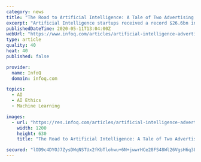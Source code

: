 ```yaml
---
category: news
title: "The Road to Artificial Intelligence: A Tale of Two Advertising Approaches"
excerpt: "Artificial Intelligence startups received a record $26.6bn in funding last year, yet a litany of stakeholders continue to demonstrate a lack understanding and education around the discipline. It is critical that entrepreneurs,"
publishedDateTime: 2020-05-11T13:04:00Z
webUrl: "https://www.infoq.com/articles/artificial-intelligence-advertising-approaches/"
type: article
quality: 40
heat: 40
published: false

provider:
  name: InfoQ
  domain: infoq.com

topics:
  - AI
  - AI Ethics
  - Machine Learning

images:
  - url: "https://res.infoq.com/articles/artificial-intelligence-advertising-approaches/en/headerimage/artificial-intelligence-advertising-approaches-h-1588939301815.jpg"
    width: 1200
    height: 630
    title: "The Road to Artificial Intelligence: A Tale of Two Advertising Approaches"

secured: "lOD9c4DYOJ7ZysDWqNSTUx2fKbTlohwu+6N+jwwrHCe28FS48Wl26VgsH6q3L9fSWDE7D8jVXWuuLCf4nJv5/JnUFGHJkFmSh/i4ms8IPOS9yiDjlQBoGbtcSuZohSF36euqHGmA9sYd9ebm7TB8cx92l1oYS9ohWORijeMG8RsUNSJzzOI0QE0REu73QBcNfOKXtK+3n9ZEt+mdil4SdVP6GaIvbQ/ilmlkVIUf7T9bZSP4a5X/Rwa/jBpn4OXD8MU0DLd2jnvfUivfNSC3DvSpogqvHiTpX5bQ6tJKImTiVS+szmR7Eux6kzmE6BFe;FdmEDQ124c4dJxnn10gbAQ=="
---
```


